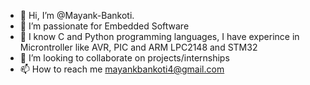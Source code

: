 - 👋 Hi, I’m @Mayank-Bankoti.
- 👀 I’m passionate for Embedded Software
- 🌱 I know C and Python programming languages, I have experince in Microntroller like AVR, PIC and ARM LPC2148 and STM32 
- 💞️ I’m looking to collaborate on projects/internships
- 📫 How to reach me mayankbankoti4@gmail.com
